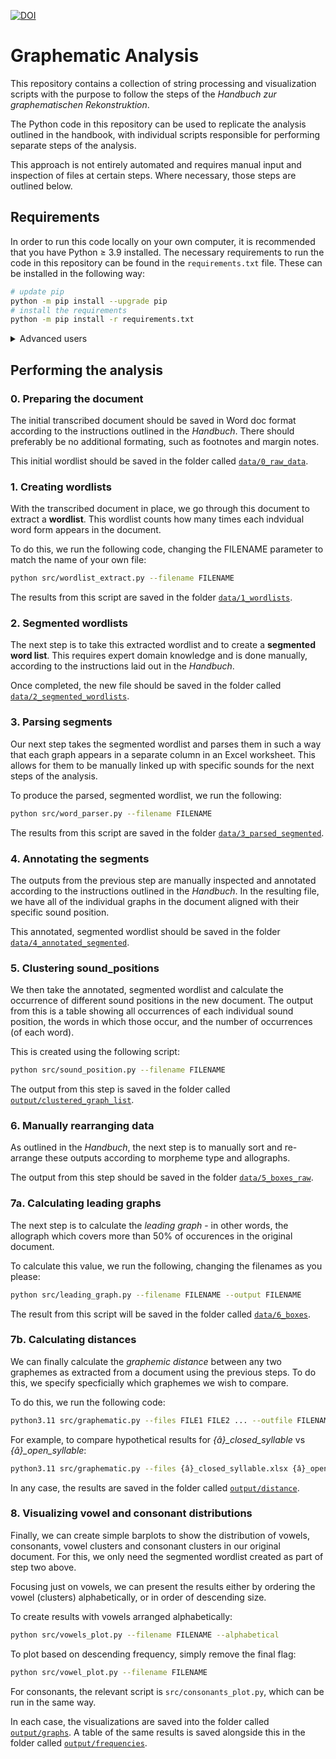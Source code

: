 [![DOI](https://zenodo.org/badge/756283175.svg)](https://zenodo.org/doi/10.5281/zenodo.10678174)

# Graphematic Analysis

This repository contains a collection of string processing and visualization scripts with the purpose to follow the steps of the *_Handbuch zur graphematischen Rekonstruktion_*.

The Python code in this repository can be used to replicate the analysis outlined in the handbook, with individual scripts responsible for performing separate steps of the analysis. 

This approach is not entirely automated and requires manual input and inspection of files at certain steps. Where necessary, those steps are outlined below.

## Requirements

In order to run this code locally on your own computer, it is recommended that you have Python ≥ 3.9 installed. The necessary requirements to run the code in this repository can be found in the ```requirements.txt``` file. These can be installed in the following way:

```bash 
# update pip
python -m pip install --upgrade pip
# install the requirements
python -m pip install -r requirements.txt
```

<details>
<summary> Advanced users</summary>
We recommend installing packages from the requirements.txt file in a virtual environment to avoid potential conflicts with existing Python installations. A minimal script for this is provided in setup.sh, which should be satisfactory for macOS and Linux. For Windows users, we recommend enabling the [Windows Subsytem for Linux](https://learn.microsoft.com/en-us/windows/wsl/about).
</details>

## Performing the analysis

### 0. Preparing the document

The initial transcribed document should be saved in Word doc format according to the instructions outlined in the *Handbuch*. There should preferably be no additional formating, such as footnotes and margin notes.

This initial wordlist should be saved in the folder called [```data/0_raw_data```](data/0_raw_data/).

### 1. Creating wordlists

With the transcribed document in place, we go through this document to extract a **wordlist**. This wordlist counts how many times each indvidual word form appears in the document.

To do this, we run the following code, changing the FILENAME parameter to match the name of your own file:

```bash
python src/wordlist_extract.py --filename FILENAME
```

The results from this script are saved in the folder [```data/1_wordlists```](data/1_wordlists/).

### 2. Segmented wordlists

The next step is to take this extracted wordlist and to create a **segmented word list**. This requires expert domain knowledge and is done manually, according to the instructions laid out in the *Handbuch*.

Once completed, the new file should be saved in the folder called [```data/2_segmented_wordlists```](data/2_segmented_wordlists/).

### 3. Parsing segments

Our next step takes the segmented wordlist and parses them in such a way that each graph appears in a separate column in an Excel worksheet. This allows for them to be manually linked up with specific sounds for the next steps of the analysis.

To produce the parsed, segmented wordlist, we run the following:

```bash
python src/word_parser.py --filename FILENAME
```

The results from this script are saved in the folder [```data/3_parsed_segmented```](data/3_parsed_segmented/).

### 4. Annotating the segments

The outputs from the previous step are manually inspected and annotated according to the instructions outlined in the *Handbuch*. In the resulting file, we have all of the individual graphs in the document aligned with their specific sound position. 

This annotated, segmented wordlist should be saved in the folder [```data/4_annotated_segmented```](data/4_annotated_segmented/).

### 5. Clustering sound_positions

We then take the annotated, segmented wordlist and calculate the occurrence of different sound positions in the new document. The output from this is a table showing all occurrences of each individual sound position, the words in which those occur, and the number of occurrences (of each word).

This is created using the following script:

```bash
python src/sound_position.py --filename FILENAME
```

The output from this step is saved in the folder called [```output/clustered_graph_list```](output/clusted).

### 6. Manually rearranging data

As outlined in the *Handbuch*, the next step is to manually sort and re-arrange these outputs according to morpheme type and allographs. 

The output from this step should be saved in the folder [```data/5_boxes_raw```](data/5_boxes_raw/).

### 7a. Calculating leading graphs

The next step is to calculate the *leading graph* - in other words, the allograph which covers more than 50% of occurences in the original document.

To calculate this value, we run the following, changing the filenames as you please:

```bash
python src/leading_graph.py --filename FILENAME --output FILENAME
```

The result from this script will be saved in the folder called [```data/6_boxes```](data/6_boxes/).

### 7b. Calculating distances

We can finally calculate the *graphemic distance* between any two graphemes as extracted from a document using the previous steps. To do this, we specify specficially which graphemes we wish to compare.

To do this, we run the following code:

```bash
python3.11 src/graphematic.py --files FILE1 FILE2 ... --outfile FILENAME
```

For example, to compare hypothetical results for *{â}_closed_syllable* vs *{â}_open_syllable*:

```bash
python3.11 src/graphematic.py --files {â}_closed_syllable.xlsx {â}_open_syllable.xlsx --outfile results.xlsx
```

In any case, the results are saved in the folder called [```output/distance```](output/distance/).

### 8. Visualizing vowel and consonant distributions

Finally, we can create simple barplots to show the distribution of vowels, consonants, vowel clusters and consonant clusters in our original document. For this, we only need the segmented wordlist created as part of step two above. 

Focusing just on vowels, we can present the results either by ordering the vowel (clusters) alphabetically, or in order of descending size. 

To create results with vowels arranged alphabetically:

```bash
python src/vowels_plot.py --filename FILENAME --alphabetical
```

To plot based on descending frequency, simply remove the final flag:

```bash
python src/vowel_plot.py --filename FILENAME
```

For consonants, the relevant script is ```src/consonants_plot.py```, which can be run in the same way.

In each case, the visualizations are saved into the folder called [```output/graphs```](output/graphs/). A table of the same results is saved alongside this in the folder called [```output/frequencies```](output/frequencies).
